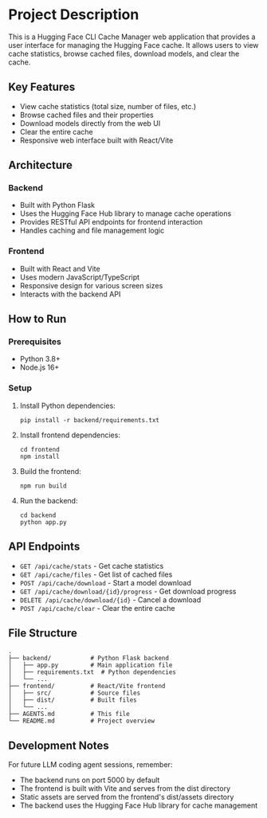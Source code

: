 # Project Description

This is a Hugging Face CLI Cache Manager web application that provides a user interface for managing the Hugging Face cache. It allows users to view cache statistics, browse cached files, download models, and clear the cache.

## Key Features

- View cache statistics (total size, number of files, etc.)
- Browse cached files and their properties
- Download models directly from the web UI
- Clear the entire cache
- Responsive web interface built with React/Vite

## Architecture

### Backend
- Built with Python Flask
- Uses the Hugging Face Hub library to manage cache operations
- Provides RESTful API endpoints for frontend interaction
- Handles caching and file management logic

### Frontend
- Built with React and Vite
- Uses modern JavaScript/TypeScript
- Responsive design for various screen sizes
- Interacts with the backend API

## How to Run

### Prerequisites
- Python 3.8+
- Node.js 16+

### Setup
1. Install Python dependencies:
   ```
   pip install -r backend/requirements.txt
   ```

2. Install frontend dependencies:
   ```
   cd frontend
   npm install
   ```

3. Build the frontend:
   ```
   npm run build
   ```

4. Run the backend:
   ```
   cd backend
   python app.py
   ```

## API Endpoints

- `GET /api/cache/stats` - Get cache statistics
- `GET /api/cache/files` - Get list of cached files
- `POST /api/cache/download` - Start a model download
- `GET /api/cache/download/{id}/progress` - Get download progress
- `DELETE /api/cache/download/{id}` - Cancel a download
- `POST /api/cache/clear` - Clear the entire cache

## File Structure

```
.
├── backend/           # Python Flask backend
│   ├── app.py         # Main application file
│   ├── requirements.txt  # Python dependencies
│   └── ...
├── frontend/          # React/Vite frontend
│   ├── src/           # Source files
│   ├── dist/          # Built files
│   └── ...
├── AGENTS.md          # This file
└── README.md          # Project overview
```

## Development Notes

For future LLM coding agent sessions, remember:
- The backend runs on port 5000 by default
- The frontend is built with Vite and serves from the dist directory
- Static assets are served from the frontend's dist/assets directory
- The backend uses the Hugging Face Hub library for cache management
